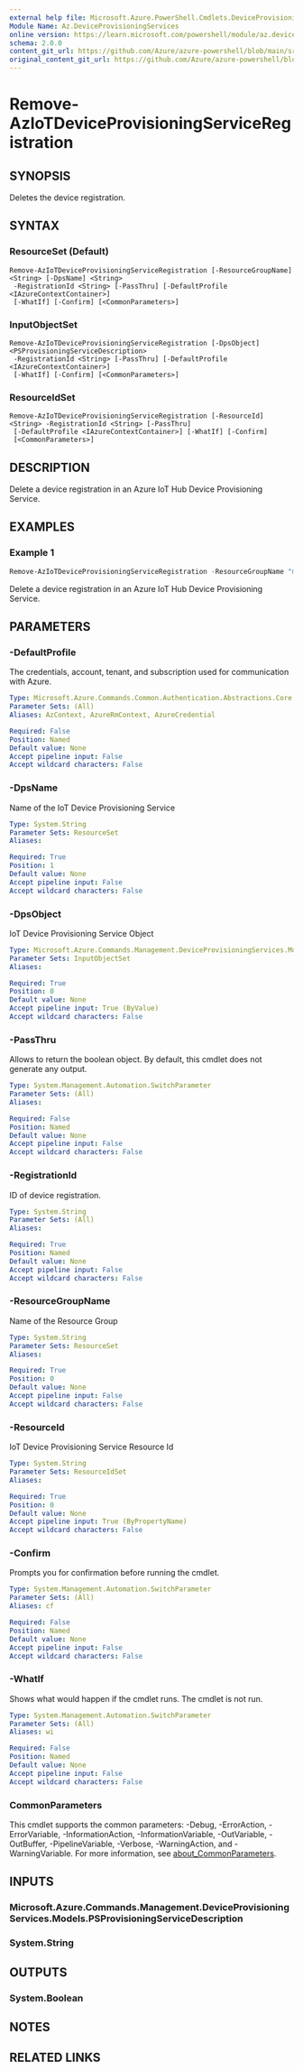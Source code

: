 ```yaml
---
external help file: Microsoft.Azure.PowerShell.Cmdlets.DeviceProvisioningServices.dll-Help.xml
Module Name: Az.DeviceProvisioningServices
online version: https://learn.microsoft.com/powershell/module/az.deviceprovisioningservices/remove-aziotdeviceprovisioningserviceregistration
schema: 2.0.0
content_git_url: https://github.com/Azure/azure-powershell/blob/main/src/DeviceProvisioningServices/DeviceProvisioningServices/help/Remove-AzIoTDeviceProvisioningServiceRegistration.md
original_content_git_url: https://github.com/Azure/azure-powershell/blob/main/src/DeviceProvisioningServices/DeviceProvisioningServices/help/Remove-AzIoTDeviceProvisioningServiceRegistration.md
---
```


# Remove-AzIoTDeviceProvisioningServiceRegistration

## SYNOPSIS
Deletes the device registration.

## SYNTAX

### ResourceSet (Default)
```
Remove-AzIoTDeviceProvisioningServiceRegistration [-ResourceGroupName] <String> [-DpsName] <String>
 -RegistrationId <String> [-PassThru] [-DefaultProfile <IAzureContextContainer>]
 [-WhatIf] [-Confirm] [<CommonParameters>]
```

### InputObjectSet
```
Remove-AzIoTDeviceProvisioningServiceRegistration [-DpsObject] <PSProvisioningServiceDescription>
 -RegistrationId <String> [-PassThru] [-DefaultProfile <IAzureContextContainer>]
 [-WhatIf] [-Confirm] [<CommonParameters>]
```

### ResourceIdSet
```
Remove-AzIoTDeviceProvisioningServiceRegistration [-ResourceId] <String> -RegistrationId <String> [-PassThru]
 [-DefaultProfile <IAzureContextContainer>] [-WhatIf] [-Confirm]
 [<CommonParameters>]
```

## DESCRIPTION
Delete a device registration in an Azure IoT Hub Device Provisioning Service.

## EXAMPLES

### Example 1
```powershell
Remove-AzIoTDeviceProvisioningServiceRegistration -ResourceGroupName "myresourcegroup" -DpsName "mydps" -RegistrationId "enroll1" -Passthru
```

Delete a device registration in an Azure IoT Hub Device Provisioning Service.

## PARAMETERS

### -DefaultProfile
The credentials, account, tenant, and subscription used for communication with Azure.

```yaml
Type: Microsoft.Azure.Commands.Common.Authentication.Abstractions.Core.IAzureContextContainer
Parameter Sets: (All)
Aliases: AzContext, AzureRmContext, AzureCredential

Required: False
Position: Named
Default value: None
Accept pipeline input: False
Accept wildcard characters: False
```

### -DpsName
Name of the IoT Device Provisioning Service

```yaml
Type: System.String
Parameter Sets: ResourceSet
Aliases:

Required: True
Position: 1
Default value: None
Accept pipeline input: False
Accept wildcard characters: False
```

### -DpsObject
IoT Device Provisioning Service Object

```yaml
Type: Microsoft.Azure.Commands.Management.DeviceProvisioningServices.Models.PSProvisioningServiceDescription
Parameter Sets: InputObjectSet
Aliases:

Required: True
Position: 0
Default value: None
Accept pipeline input: True (ByValue)
Accept wildcard characters: False
```

### -PassThru
Allows to return the boolean object.
By default, this cmdlet does not generate any output.

```yaml
Type: System.Management.Automation.SwitchParameter
Parameter Sets: (All)
Aliases:

Required: False
Position: Named
Default value: None
Accept pipeline input: False
Accept wildcard characters: False
```

### -RegistrationId
ID of device registration.

```yaml
Type: System.String
Parameter Sets: (All)
Aliases:

Required: True
Position: Named
Default value: None
Accept pipeline input: False
Accept wildcard characters: False
```

### -ResourceGroupName
Name of the Resource Group

```yaml
Type: System.String
Parameter Sets: ResourceSet
Aliases:

Required: True
Position: 0
Default value: None
Accept pipeline input: False
Accept wildcard characters: False
```

### -ResourceId
IoT Device Provisioning Service Resource Id

```yaml
Type: System.String
Parameter Sets: ResourceIdSet
Aliases:

Required: True
Position: 0
Default value: None
Accept pipeline input: True (ByPropertyName)
Accept wildcard characters: False
```

### -Confirm
Prompts you for confirmation before running the cmdlet.

```yaml
Type: System.Management.Automation.SwitchParameter
Parameter Sets: (All)
Aliases: cf

Required: False
Position: Named
Default value: None
Accept pipeline input: False
Accept wildcard characters: False
```

### -WhatIf
Shows what would happen if the cmdlet runs.
The cmdlet is not run.

```yaml
Type: System.Management.Automation.SwitchParameter
Parameter Sets: (All)
Aliases: wi

Required: False
Position: Named
Default value: None
Accept pipeline input: False
Accept wildcard characters: False
```

### CommonParameters
This cmdlet supports the common parameters: -Debug, -ErrorAction, -ErrorVariable, -InformationAction, -InformationVariable, -OutVariable, -OutBuffer, -PipelineVariable, -Verbose, -WarningAction, and -WarningVariable. For more information, see [about_CommonParameters](http://go.microsoft.com/fwlink/?LinkID=113216).

## INPUTS

### Microsoft.Azure.Commands.Management.DeviceProvisioningServices.Models.PSProvisioningServiceDescription

### System.String

## OUTPUTS

### System.Boolean

## NOTES

## RELATED LINKS

